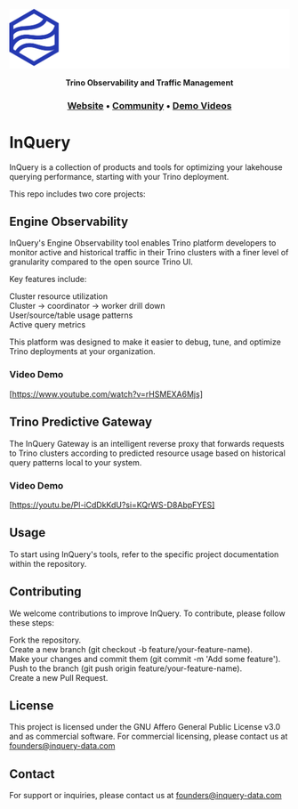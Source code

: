 <p align="center">
    <img alt="InQuery Logo" src=".github/inquery_white.svg" />
</p>

<p align="center">
    <b>Trino Observability and Traffic Management</b>
</p>

<h3 align="center">
  <a href="https://inquery-data.com">Website</a> &bull;
  <a href="[https://join.slack.com/t/paradedbcommunity/shared_invite/zt-2lkzdsetw-OiIgbyFeiibd1DG~6wFgTQ](https://join.slack.com/t/inquery-group/shared_invite/zt-2jaau4ro3-XO04RWzVC71WIWaEnfcU3g)">Community</a> &bull;
  <a href="[https://docs.paradedb.com/changelog/](https://www.youtube.com/playlist?list=PLZj07ju1Uu4APxfYwj4GW7zeULa_I6ZqJ)">Demo Videos</a>
</h3>

# InQuery

InQuery is a collection of products and tools for optimizing your lakehouse querying performance, starting with your Trino deployment. 

This repo includes two core projects:

## Engine Observability
InQuery's Engine Observability tool enables Trino platform developers to monitor active and historical traffic in their Trino clusters with a finer level of granularity compared to the open source Trino UI. 

Key features include:

Cluster resource utilization<br>
Cluster -> coordinator -> worker drill down<br>
User/source/table usage patterns<br>
Active query metrics<br>

This platform was designed to make it easier to debug, tune, and optimize Trino deployments at your organization.

### Video Demo 
[https://www.youtube.com/watch?v=rHSMEXA6Mjs]

## Trino Predictive Gateway
The InQuery Gateway is an intelligent reverse proxy that forwards requests to Trino clusters according to predicted resource usage based on historical query patterns local to your system.

### Video Demo
[https://youtu.be/Pl-iCdDkKdU?si=KQrWS-D8AbpFYES]

## Usage
To start using InQuery's tools, refer to the specific project documentation within the repository.

## Contributing
We welcome contributions to improve InQuery. To contribute, please follow these steps:

Fork the repository.<br>
Create a new branch (git checkout -b feature/your-feature-name).<br>
Make your changes and commit them (git commit -m 'Add some feature').<br>
Push to the branch (git push origin feature/your-feature-name).<br>
Create a new Pull Request.<br>

## License
This project is licensed under the GNU Affero General Public License v3.0 and as commercial software. For commercial licensing, please contact us at founders@inquery-data.com

## Contact 
For support or inquiries, please contact us at founders@inquery-data.com



